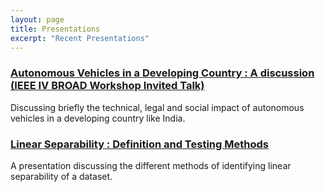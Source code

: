 ```yaml
---
layout: page
title: Presentations
excerpt: "Recent Presentations"
---
```


### [Autonomous Vehicles in a Developing Country : A discussion (IEEE IV BROAD Workshop Invited Talk)](https://docs.google.com/presentation/d/e/2PACX-1vTaJWo33Ew_ut4brWYmXTA2xTBvmiM7lc1S38E4lvdtrnYpkYHm0JI7oOXwRheOBeJ006oXHZ_rXVT2/pub?start=false&loop=false&delayms=3000#slide=id.g9557a19c5a_1_444)
Discussing briefly the technical, legal and social impact of autonomous vehicles in a developing country like India.

### [Linear Separability : Definition and Testing Methods](https://docs.google.com/presentation/d/e/2PACX-1vSG3ftjwjYIH1diCclmA1qJeidrxwoKfh7jX_cAupVBhVOHceY9tctVVrFkN6jO3n7foJyMMoT4iaW8/pub?start=false&loop=false&delayms=3000)
A presentation discussing the different methods of identifying linear separability of a dataset. 
